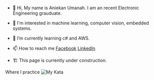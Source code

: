 - 👋 Hi, My name is Aniekan Umanah. I am an recent Electronic Engineering grauduate. 
- 👀 I'm interested in machine learning, computer vision, embedded systems.
- 🌱 I’m currently learning c# and AWS.

- 📫 How to reach me [Facebook](https://www.facebook.com/Aniekanjr) [LinkedIn](https://www.linkedin.com/in/aniekan-umanah-0421ab197/)
- 🏗 This page is currently under construction.

Where I practice ![My Kata](https://www.codewars.com/users/aniekanBane/badges/micro)

<!---
aniekanBane/aniekanBane is a ✨ special ✨ repository because its `README.md` (this file) appears on your GitHub profile.
You can click the Preview link to take a look at your changes.
--->
